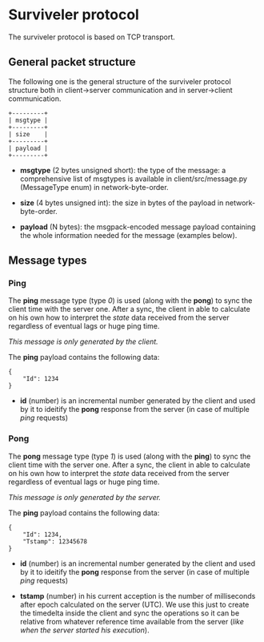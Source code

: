 # Surviveler protocol

The surviveler protocol is based on TCP transport.

## General packet structure

The following one is the general structure of the surviveler protocol structure
both in client->server communication and in server->client communication.

    +---------+
    | msgtype |
    +---------+
    | size    |
    +---------+
    | payload |
    +---------+

 * **msgtype** (2 bytes unsigned short): the type of the message: a
 comprehensive list of msgtypes is available in client/src/message.py
 (MessageType enum) in network-byte-order.

 * **size** (4 bytes unsigned int): the size in bytes of the payload in
 network-byte-order.

 * **payload** (N bytes): the msgpack-encoded message payload containing the
 whole information needed for the message (examples below).

## Message types

### Ping

The **ping** message type (type *0*) is used (along with the **pong**) to sync
the client time with the server one. After a sync, the client in able to
calculate on his own how to interpret the *state* data received from the server
regardless of eventual lags or huge ping time.

*This message is only generated by the client.*

The **ping** payload contains the following data:

    {
        "Id": 1234
    }

 * **id** (number) is an incremental number generated by the client and used by
 it to ideitify the **pong** response from the server (in case of multiple
 *ping* requests)

### Pong

The **pong** message type (type *1*) is used (along with the **ping**) to sync
the client time with the server one. After a sync, the client in able to
calculate on his own how to interpret the *state* data received from the server
regardless of eventual lags or huge ping time.

*This message is only generated by the server.*

The **ping** payload contains the following data:

    {
        "Id": 1234,
        "Tstamp": 12345678
    }

 * **id** (number) is an incremental number generated by the client and used by
 it to ideitify the **pong** response from the server (in case of multiple
 *ping* requests)

 * **tstamp** (number) in his current acception is the number of milliseconds
 after epoch calculated on the server (UTC). We use this just to create the
 timedelta inside the client and sync the operations so it can be relative from
 whatever reference time available from the server (*like when the server
 started his execution*).
